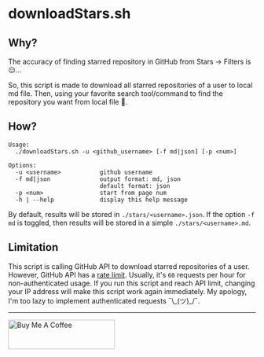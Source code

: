 # downloadStars.sh

## Why?

The accuracy of finding starred repository in GitHub from Stars -> Filters is :expressionless:...

So, this script is made to download all starred repositories of a user to local md file. Then, using your favorite search tool/command to find the repository you want from local file :massage:.

## How?

```
Usage:
  ./downloadStars.sh -u <github_username> [-f md|json] [-p <num>]

Options:
  -u <username>           github username
  -f md|json              output format: md, json
                          default format: json
  -p <num>                start from page num
  -h | --help             display this help message
```

By default, results will be stored in `./stars/<username>.json`. If the option `-f md` is toggled, then results will be stored in a simple `./stars/<username>.md`.

## Limitation

This script is calling GitHub API to download starred repositories of a user. However, GitHub API has a [rate limit](https://developer.github.com/v3/#rate-limiting). Usually, it's `60` requests per hour for non-authenticated usage. If you run this script and reach API limit, changing your IP address will make this script work again immediately. My apology, I'm too lazy to implement authenticated requests ¯\\\_(ツ)\_/¯.

---

<a href="https://www.buymeacoffee.com/kevcui" target="_blank"><img src="https://cdn.buymeacoffee.com/buttons/v2/default-orange.png" alt="Buy Me A Coffee" height="60px" width="217px"></a>
